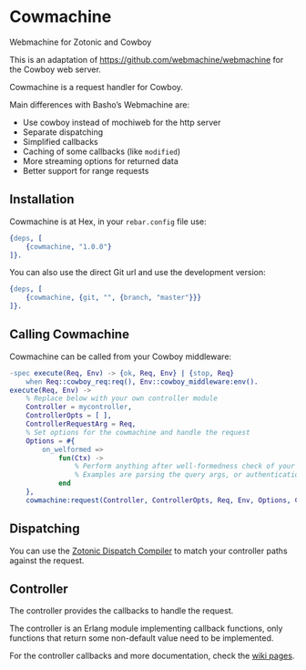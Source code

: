 # Cowmachine

Webmachine for Zotonic and Cowboy

This is an adaptation of https://github.com/webmachine/webmachine for the Cowboy web server.

Cowmachine is a request handler for Cowboy.

Main differences with Basho’s Webmachine are:

 * Use cowboy instead of mochiweb for the http server
 * Separate dispatching
 * Simplified callbacks
 * Caching of some callbacks (like `modified`)
 * More streaming options for returned data
 * Better support for range requests

## Installation

Cowmachine is at Hex, in your `rebar.config` file use:

```erlang
{deps, [
    {cowmachine, "1.0.0"}
]}.
```

You can also use the direct Git url and use the development version:

```erlang
{deps, [
    {cowmachine, {git, "", {branch, "master"}}}
]}.
```

## Calling Cowmachine

Cowmachine can be called from your Cowboy middleware:

```erlang
-spec execute(Req, Env) -> {ok, Req, Env} | {stop, Req}
    when Req::cowboy_req:req(), Env::cowboy_middleware:env().
execute(Req, Env) ->
    % Replace below with your own controller module
    Controller = mycontroller,
    ControllerOpts = [ ],
    ControllerRequestArg = Req,
    % Set options for the cowmachine and handle the request
    Options = #{
        on_welformed =>
            fun(Ctx) ->
                % Perform anything after well-formedness check of your request
                % Examples are parsing the query args, or authentication
            end
    },
    cowmachine:request(Controller, ControllerOpts, Req, Env, Options, ControllerRequestArg).
```

## Dispatching

You can use the [Zotonic Dispatch Compiler](https://github.com/zotonic/dispatch_compiler) to match your controller paths against the request.


## Controller

The controller provides the callbacks to handle the request.

The controller is an Erlang module implementing callback functions, only functions that return some non-default value need to be implemented.

For the controller callbacks and more documentation, check the [wiki pages](https://github.com/zotonic/cowmachine/wiki).

